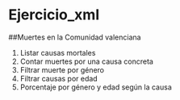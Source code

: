 # Ejercicio_xml

##Muertes en la Comunidad valenciana
1. Listar causas mortales
2. Contar muertes por una causa concreta
3. Filtrar muerte por género
4. Filtrar causas por edad
5. Porcentaje por género y edad según la causa

